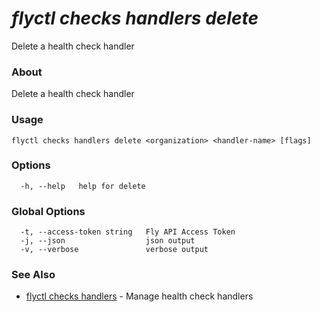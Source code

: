# _flyctl checks handlers delete_

Delete a health check handler

### About

Delete a health check handler

### Usage
```
flyctl checks handlers delete <organization> <handler-name> [flags]
```

### Options

```
  -h, --help   help for delete
```

### Global Options

```
  -t, --access-token string   Fly API Access Token
  -j, --json                  json output
  -v, --verbose               verbose output
```

### See Also

* [flyctl checks handlers](/docs/flyctl/checks-handlers/)	 - Manage health check handlers

